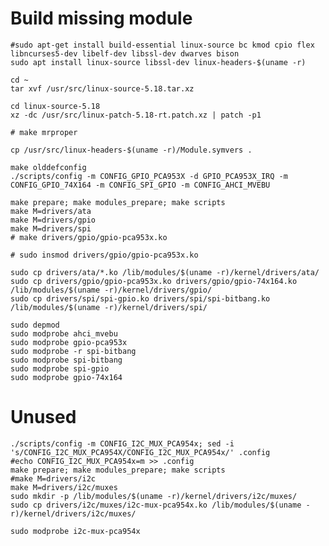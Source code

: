 

# Build missing module

    #sudo apt-get install build-essential linux-source bc kmod cpio flex libncurses5-dev libelf-dev libssl-dev dwarves bison 
    sudo apt install linux-source libssl-dev linux-headers-$(uname -r)

    cd ~
    tar xvf /usr/src/linux-source-5.18.tar.xz

    cd linux-source-5.18
    xz -dc /usr/src/linux-patch-5.18-rt.patch.xz | patch -p1

    # make mrproper

    cp /usr/src/linux-headers-$(uname -r)/Module.symvers .

    make olddefconfig
    ./scripts/config -m CONFIG_GPIO_PCA953X -d GPIO_PCA953X_IRQ -m CONFIG_GPIO_74X164 -m CONFIG_SPI_GPIO -m CONFIG_AHCI_MVEBU

    make prepare; make modules_prepare; make scripts
    make M=drivers/ata
    make M=drivers/gpio
    make M=drivers/spi
    # make drivers/gpio/gpio-pca953x.ko

    # sudo insmod drivers/gpio/gpio-pca953x.ko

    sudo cp drivers/ata/*.ko /lib/modules/$(uname -r)/kernel/drivers/ata/
    sudo cp drivers/gpio/gpio-pca953x.ko drivers/gpio/gpio-74x164.ko /lib/modules/$(uname -r)/kernel/drivers/gpio/
    sudo cp drivers/spi/spi-gpio.ko drivers/spi/spi-bitbang.ko /lib/modules/$(uname -r)/kernel/drivers/spi/

    sudo depmod
    sudo modprobe ahci_mvebu
    sudo modprobe gpio-pca953x
    sudo modprobe -r spi-bitbang
    sudo modprobe spi-bitbang
    sudo modprobe spi-gpio
    sudo modprobe gpio-74x164

# Unused

    ./scripts/config -m CONFIG_I2C_MUX_PCA954x; sed -i 's/CONFIG_I2C_MUX_PCA954X/CONFIG_I2C_MUX_PCA954x/' .config
    #echo CONFIG_I2C_MUX_PCA954x=m >> .config
    make prepare; make modules_prepare; make scripts
    #make M=drivers/i2c
    make M=drivers/i2c/muxes
    sudo mkdir -p /lib/modules/$(uname -r)/kernel/drivers/i2c/muxes/
    sudo cp drivers/i2c/muxes/i2c-mux-pca954x.ko /lib/modules/$(uname -r)/kernel/drivers/i2c/muxes/

    sudo modprobe i2c-mux-pca954x
